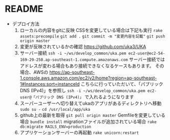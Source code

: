 # README

* デプロイ方法
	1. ローカルの内容をgitに反映
		CSSを変更している場合は下記も実行
		`rake assets:precompile`
		`git add .`
		`git commit -m "変更内容を記載"`
		`git push origin master`
	1. 変更が反映されているかの確認
		https://github.com/uka3/UKA
	1. サーバー接続
		`ssh -i ~/ws/develop_common/uka.pem ec2-user@ec2-54-169-29-250.ap-southeast-1.compute.amazonaws.com`
		サーバー接続ではアドレスが変わる場合もあり接続できなくなるケースもあります。
		その場合、AWSの
		https://ap-southeast-1.console.aws.amazon.com/ec2/v2/home?region=ap-southeast-1#Instances:sort=instanceId
		こちらに行っていただいて、「パブリック DNS (IPv4)」を参照し
		`ssh -i ~/ws/develop_common/uka.pem ec2-user@「パブリック DNS (IPv4)」`
		で入れるようになります
	1. スーパーユーザーへ切り替えてukaのアプリがあるディレクトリへ移動
		`sudo su -`
		`cd /usr/local/app/uka`
	1. github上の最新を取得
		`git pull origin master`
		Gemfileを変更している場合
		`bundle install`
		migrationファイルが追加されている場合
		`rake db:migrate RAILS_ENV=production`
	1. アプリケーションサーバーの再起動
		`rake unicorn:restart`